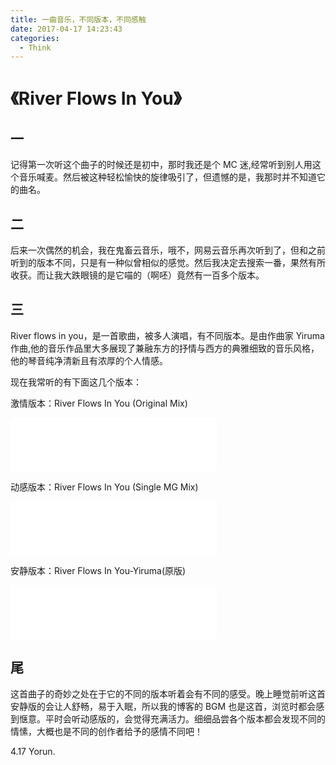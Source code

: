 ```yaml
---
title: 一曲音乐，不同版本，不同感触
date: 2017-04-17 14:23:43
categories:
  - Think
---
```


# 《River Flows In You》

## 一

记得第一次听这个曲子的时候还是初中，那时我还是个 MC 迷,经常听到别人用这个音乐喊麦。然后被这种轻松愉快的旋律吸引了，但遗憾的是，我那时并不知道它的曲名。

## 二

后来一次偶然的机会，我在鬼畜云音乐，哦不，网易云音乐再次听到了，但和之前听到的版本不同，只是有一种似曾相似的感觉。然后我决定去搜索一番，果然有所收获。而让我大跌眼镜的是它喵的（啊呸）竟然有一百多个版本。

## 三

River flows in you，是一首歌曲，被多人演唱，有不同版本。是由作曲家 Yiruma 作曲,他的音乐作品里大多展现了兼融东方的抒情与西方的典雅细致的音乐风格，他的琴音纯净清新且有浓厚的个人情感。

现在我常听的有下面这几个版本：

激情版本：River Flows In You (Original Mix)

<iframe frameborder="no" border="0" marginwidth="0" marginheight="0" width=330 height=86 src="//music.163.com/outchain/player?type=2&id=5086081&auto=0&height=66"></iframe>

动感版本：River Flows In You (Single MG Mix)

<iframe frameborder="no" border="0" marginwidth="0" marginheight="0" width=330 height=86 src="//music.163.com/outchain/player?type=2&id=5103234&auto=0&height=66"></iframe>

安静版本：River Flows In You-Yiruma(原版)

<iframe frameborder="no" border="0" marginwidth="0" marginheight="0" width=330 height=86 src="//music.163.com/outchain/player?type=2&id=26237342&auto=0&height=66"></iframe>

## 尾

这首曲子的奇妙之处在于它的不同的版本听着会有不同的感受。晚上睡觉前听这首安静版的会让人舒畅，易于入眠，所以我的博客的 BGM 也是这首，浏览时都会感到惬意。平时会听动感版的，会觉得充满活力。细细品尝各个版本都会发现不同的情愫，大概也是不同的创作者给予的感情不同吧！

4.17
Yorun.
